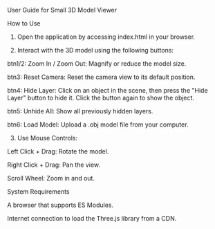 User Guide for Small 3D Model Viewer

How to Use

1.  Open the application by accessing index.html in your browser.

2.  Interact with the 3D model using the following buttons:

btn1/2: Zoom In / Zoom Out: Magnify or reduce the model size.

btn3: Reset Camera: Reset the camera view to its default position.

btn4: Hide Layer: Click on an object in the scene, then press the "Hide Layer" button to hide it. Click the button again to show the object.

btn5: Unhide All: Show all previously hidden layers.

btn6: Load Model: Upload a .obj model file from your computer.

3. Use Mouse Controls:

Left Click + Drag: Rotate the model.

Right Click + Drag: Pan the view.

Scroll Wheel: Zoom in and out.

System Requirements

A browser that supports ES Modules.

Internet connection to load the Three.js library from a CDN.